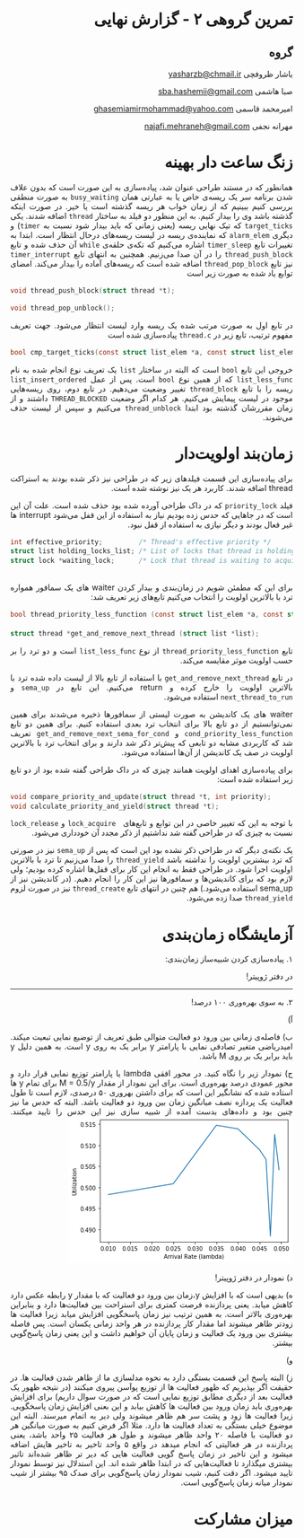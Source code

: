 <div dir="rtl" align="justify">

# تمرین گروهی ۲ - گزارش نهایی

گروه
-----

یاشار ظروفچی <yasharzb@chmail.ir>

صبا هاشمی <sba.hashemii@gmail.com> 

امیرمحمد قاسمی <ghasemiamirmohammad@yahoo.com> 

مهرانه نجفی <najafi.mehraneh@gmail.com> 



زنگ ساعت دار بهینه
================

همانطور که در مستند طراحی عنوان شد، پیاده‌سازی به این صورت است که بدون علاف شدن برنامه سر یک ریسه‌ی خاص یا به عبارتی همان `busy_waiting` به صورت منطقی بررسی کنیم ببینیم که از زمان خواب هر ریسه گذشته است یا خیر. در صورت اینکه گذشته باشد وی را بیدار کنیم.
به این منظور دو فیلد به ساختار `thread` اضافه شدند. یکی `target_ticks` که تیک نهایی ریسه (یعنی زمانی که باید بیدار شود نسبت به `timer`) و دیگری `alarm_elem` که نماینده‌ی ریسه در لیست ریسه‌های درحال انتظار است.
ابتدا به تغییرات تابع `timer_sleep` اشاره می‌کنیم که تکه‌ی حلقه‌ی `while` آن حذف شده و تابع `thread_push_block` را در آن صدا می‌زنیم. همچنین به انتهای تابع `timer_interrupt`  نیز تابع `thread_pop_block` اضافه شده است که ریسه‌های آماده را بیدار می‌کند.
امضای توابع یاد شده به صورت زیر است

<div dir="ltr">

```c
void thread_push_block(struct thread *t);
```

```c
void thread_pop_unblock();
```
</div>

در تابع اول به صورت مرتب شده یک ریسه وارد لیست انتظار می‌شود. جهت تعریف مفهوم ترتیب، تابع زیر در `thread.c` پیاده‌سازی شده است

<div dir="ltr">

```c
bool cmp_target_ticks(const struct list_elem *a, const struct list_elem *b, void *aux);
```
</div>

خروجی این تابع `bool` است که البته در ساختار `list` یک تعریف نوع انجام شده به نام `list_less_func` که از همین نوع `bool` است.
پس از عمل `list_insert_ordered` ریسه را با تابع `thread_block` تغییر وضعیت می‌دهیم.
در تابع دوم، روی ریسه‌هایی موجود در لیست پیمایش می‌کنیم. هر کدام اگر وضعیت `THREAD_BLOCKED` داشتند و از زمان مقررشان گذشته بود ابتدا `thread_unblock` می‌کنیم و سپس از لیست حذف می‌شوند.

زمان‌بند اولویت‌دار
============================
برای پیاده‌سازی این قسمت فیلدهای زیر که در طراحی نیز ذکر شده بودند به استراکت thread اضافه شدند. کاربرد هر یک نیز نوشته شده است.

 فیلد `priority_lock` که در داک طراحی آورده شده بود حذف شده است. علت آن این است که در جاهایی که حدس زده بودیم نیاز به استفاده از این قفل می‌شود interrupt ها غیر فعال بودند و دیگر نیازی به استفاده از قفل نبود.
<div dir="ltr">

```c
int effective_priority;         /* Thread's effective priority */
struct list holding_locks_list; /* List of locks that thread is holding */
struct lock *waiting_lock;      /* Lock that thread is waiting to acquire */
   
```
</div>

برای این که مطمئن شویم در زمان‌بندی و بیدار کردن waiter های یک سمافور همواره ترد با بالاترین اولویت را انتخاب می‌کنیم تابع‌های زیر تعریف شد:

<div dir="ltr">

```c
bool thread_priority_less_function (const struct list_elem *a, const struct list_elem *b, void *aux UNUSED);

struct thread *get_and_remove_next_thread (struct list *list);
```
</div>

تابع `thread_priority_less_function` از نوع `list_less_func` است و دو ترد را بر حسب اولویت موثر مقایسه می‌کند.

در تابع `get_and_remove_next_thread` با استفاده از تابع بالا از لیست داده شده ترد با بالاترین اولویت را خارج کرده و return می‌کنیم.
این تابع در `sema_up` و `next_thread_to_run` استفاده می‌شود.

waiter های یک کاندیشن به صورت لیستی از سمافورها ذخیره می‌شدند برای همین نمی‌توانستیم از دو تابع بالا برای انتخاب ترد بعدی استفاده کنیم. برای همین دو تابع `cond_priority_less_function` و `get_and_remove_next_sema_for_cond` تعریف شد که کاربردی مشابه دو تابعی که پیش‌تر ذکر شد دارند و برای انتخاب ترد با بالاترین اولویت در صف یک کاندیشن از آن‌ها استفاده می‌شود.

برای پیاده‌سازی اهدای اولویت همانند چیزی که در داک طراحی گفته شده بود از دو تابع زیر استفاده شده است:
<div dir="ltr">

```c
void compare_priority_and_update(struct thread *t, int priority);
void calculate_priority_and_yield(struct thread *t); 

```
</div>

با توجه به این که تغییر خاصی در این توابع و تابع‌های ` lock_acquire` و `lock_release` نسبت به چیزی که در طراحی گفته شد نداشتیم از ذکر مجدد آن خودداری می‌شود.


یک نکته‌ی دیگر که در طراحی ذکر نشده بود این است که پس از `sema_up` نیز در صورتی که ترد بیشترین اولویت را نداشته باشد `thread_yield` را صدا می‌زنیم تا ترد با بالاترین اولویت اجرا شود. در طراحی فقط به انجام این کار برای قفل‌ها اشاره کرده بودیم؛ ولی لازم بود که برای کاندیشن‌ها و سمافورها نیز این کار را انجام دهیم. (در کاندیشن‌ نیز از sema_up استفاده می‌شود.)
هم چنین در انتهای تابع `thread_create` نیز در صورت لزوم `thread_yield` صدا زده می‌شود.

آزمایشگاه زمان‌بندی
================
۱. 
پیاده‌سازی کردن شبیه‌ساز زمان‌بندی:

در دفتر ژوپیتر!

________________

۲. به سوی بهره‌وری ۱۰۰ درصد!

آ) 

 ب) فاصله‌ی زمانی بین ورود دو فعالیت متوالی طبق تعریف از توضیع نمایی تبعیت میکند. امیدریاضی متغیر تصادفی نمایی با پارامتر y برابر یک به روی y است. به همین دلیل y باید برابر یک بر روی M باشد.


ج)
نمودار زیر را نگاه کنید. در محور افقی lambda یا پارامتر توزیع نمایی قرار دارد و محور عمودی درصد بهره‌وری است. برای این نمودار از مقدار M = 0.5/y برای تمام y ها استاده شده که نشانگیر این است که برای داشتن بهر‌وری ۵۰ درصدی، لازم است تا طول فعالیت یک پردازه نصف میانگین زمان بین ورود دو فعالیت باشد. البته که حدس ما نیز چنین بود و داده‌های بدست آمده از شبیه سازی نیز این حدس را تایید میکنند.
<img src="./50_percent_utilization.png">
</img>

د)
نمودار در دفتر ژوپیتر!

ه) بدیهی است که با افزایش y،‌زمان بین ورود دو فعالیت که با مقدار y رابطه عکس دارد کاهش میابد. یعنی پردازنده فرصت کمتری برای استراحت بین فعالیت‌ها دارد و بنابراین بهره‌وری بالاتر است. به همین ترتیب نیز  زمان پاسخگویی افزایش میابد زیرا  فعالیت ها زودتر ظاهر میشوند اما مقدار کار پردازنده در هر واحد زمانی یکسان است. پس فاصله بیشتری بین ورود یک فعالیت و زمان پایان آن خواهیم داشت و این یعنی زمان پاسخ‌گویی بیشتر.

و)


ز)  البته پاسخ این قسمت بستگی دارد به نحوه مدلسازی ما از ظاهر شدن فعالیت ها. در حقیقت اگر بپذیریم که ظهور فعالیت ها از توزیع پوآسن پیروی میکنند (در نتیجه ظهور یک فعالیت بعد از دیگری مطابق توزیع نمایی  است که در صورت سوال داریم) برای افزایش بهره‌وری باید زمان ورود بین فعالیت ها کاهش بیابد و این بعنی افزایش زمان پاسخگویی. زیرا فعالیت ها زود و پشت سر هم ظاهر میشوند ولی دیر به اتمام میرسند. البته این موضوع خیلی بستگی به تعداد فعالیت ها دارد. مثلا اگر فرض کنیم به صورت میانگین هر دو فعالیت با فاصله ۲۰ واحد ظاهر میشوند و طول هر فعالیت ۲۵ واحد باشد، یعنی پردازنده در هر فعالیتی که انجام میدهد در واقع ۵ واحد تاخیر به تاخیر هایش اضافه میشود و این تاخیر در زمان پاسخ گویی  فعالیت ‌هایی که دیر تر ظاهر شده‌اند تاثیر بیشتری میگذارد تا فعالیت‌هایی که در ابتدا ظاهر شده اند. این استدلال نیز توسط نمودار تایید میشود. اگر دقت کنیم، شیب نمودار زمان پاسخ‌گویی برای صدک ۹۵ بیشتر از شیب نمودار میانه زمان پاسخ‌گویی است.



میزان مشارکت
================

</div>

